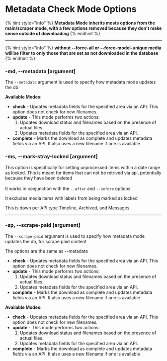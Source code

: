 # Metadata Check Mode Options

{% hint style="info" %}
**Metadata Mode inherits mosts options from the main/scraper mode, with a few options removed because they don't make sense outside of downloading**
{% endhint %}

***

{% hint style="info" %}
**without --force-all or --force-model-unique media will be filter to only those that are set as not downloaded in the database**
{% endhint %}

### -md, --metadata \[argument]

The `--metadata` argument is used to specify how metadata mode updates the db

**Available Modes:**

* **check** - Updates metadata fields for the specified area via an API. This option does not check for new filenames.
* **update** - This mode performs two actions:
  1. Updates download status and filenames based on the presence of actual files.
  2. Updates metadata fields for the specified area via an API.
* **complete** - Marks the download as complete and updates metadata fields via an API. It also uses a new filename if one is available

### -ms, --mark-stray-locked  \[argument]

This option is specifically for setting unprocessed items within a date range as locked. This is meant for items that can not be retrived via api, potentially because they have been deleted\
\
It works in conjunction with the `--after` and `--before` options

It excludes media items with labels from being marked as locked

This is down per API type Timeline, Archived, and Messages



***

### -sp, --scrape-paid  \[argument]&#x20;

The `--scrape-paid` argument is used to specify how metadata mode updates the db, for scrape paid content

The options are the same as --metadata

* **check** - Updates metadata fields for the specified area via an API. This option does not check for new filenames.
* **update** - This mode performs two actions:
  1. Updates download status and filenames based on the presence of actual files.
  2. Updates metadata fields for the specified area via an API.
* **complete** - Marks the download as complete and updates metadata fields via an API. It also uses a new filename if one is available



**Available Modes:**

* **check** - Updates metadata fields for the specified area via an API. This option does not check for new filenames.
* **update** - This mode performs two actions:
  1. Updates download status and filenames based on the presence of actual files.
  2. Updates metadata fields for the specified area via an API.
* **complete** - Marks the download as complete and updates metadata fields via an API. It also uses a new filename if one is available



